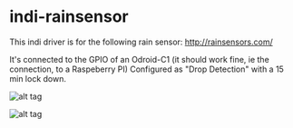 # indi-rainsensor

This indi driver is for the following rain sensor:
http://rainsensors.com/

It's connected to the GPIO of an Odroid-C1 (it should work fine, ie the connection, to a Raspeberry PI)
Configured as "Drop Detection" with a 15 min lock down.

![alt tag](http://0144b4c2e6b6b1590378-8d8307f63a5046ee0a2d736269de64a5.r81.cf1.rackcdn.com/rainsensor1.png)

![alt tag](http://0144b4c2e6b6b1590378-8d8307f63a5046ee0a2d736269de64a5.r81.cf1.rackcdn.com/rainsensor2.png)
